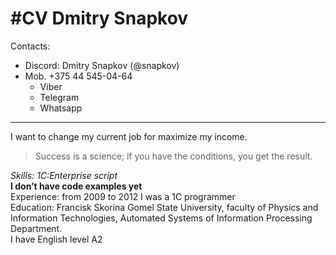 #CV
Dmitry Snapkov
===
Contacts:  
* Discord: Dmitry Snapkov (@snapkov)  
* Mob. +375 44 545-04-64  
    + Viber  
    + Telegram  
    + Whatsapp  
***
I want to change my current job for maximize my income.  
> Success is a science; if you have the conditions, you get the result.  

*Skills: 1C:Enterprise script*  
__I don’t have code examples yet__  
Experience: from 2009 to 2012 I was a 1C programmer  
Education: Francisk Skorina Gomel State University, faculty of Physics and Information Technologies, Automated Systems of Information Processing Department.  
I have English level A2
